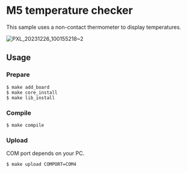 # M5 temperature checker

This sample uses a non-contact thermometer to display temperatures.

![PXL_20231226_100155218~2](https://github.com/kimi-soft/m5-temperature-checker/assets/96122944/3e110ed9-ad6f-4c2a-afa0-8c67016c2dfe)

## Usage

### Prepare

```
$ make add_board
$ make core_install
$ make lib_install
```

### Compile

```
$ make compile
```

### Upload

COM port depends on your PC.

```
$ make upload COMPORT=COM4
```
